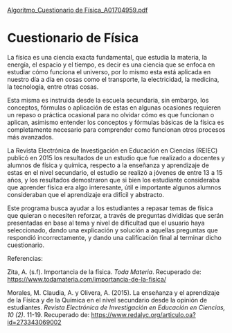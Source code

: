 [Algoritmo_Cuestionario de Física_A01704959.pdf](https://github.com/Liz-Arce323/Proyecto_C/files/7024761/Algoritmo_Cuestionario.de.Fisica_A01704959.pdf)
#  Cuestionario de Física 

La física es una ciencia exacta fundamental, que estudia la materia, la energía, el espacio y el tiempo, es decir es una ciencia que se enfoca en estudiar cómo funciona el universo, por lo mismo esta está aplicada en nuestro día a día en cosas como el transporte, la electricidad, la medicina, la tecnología, entre otras cosas.

Esta misma es instruida desde la escuela secundaria, sin embargo, los conceptos, fórmulas o aplicación de estas en algunas ocasiones requieren un repaso o práctica ocasional para no olvidar cómo es que funcionan o aplican, asimismo entender los conceptos y fórmulas básicas de la física es completamente necesario para comprender como funcionan otros procesos más avanzados.

La Revista Electrónica de Investigación en Educación en Ciencias (REIEC) publicó en 2015 los resultados de un estudio que fue realizado a docentes y alumnos de física y química, respecto a la enseñanza y aprendizaje de estas en el nivel secundario, el estudio se realizó a jóvenes de entre 13 a 15 años, y los resultados demostraron que si bien los estudiante consideraba que aprender física era algo interesante, útil e importante algunos alumnos consideraban que el aprendizaje era difícil y abstracto.

Este programa busca ayudar a los estudiantes a repasar temas de física que quieran o necesiten reforzar, a través de preguntas divididas que serán presentadas en base al tema y nivel de dificultad que el usuario haya seleccionado, dando una explicación y solución a aquellas preguntas que respondió incorrectamente, y dando una calificación final al terminar dicho cuestionario.








Referencias: 

Zita, A. (s.f). Importancia de la física.  *Toda Materia*. Recuperado de: https://www.todamateria.com/importancia-de-la-fisica/

Morales, M. Claudia, A. y Olivera, A. (2015). La enseñanza y el aprendizaje de la Física y de la Química en el nivel secundario desde la opinión de estudiantes.  *Revista Electrónica de Investigación en Educación en Ciencias, 10 (2)*. 11-19. Recuperado de: https://www.redalyc.org/articulo.oa?id=273343069002
